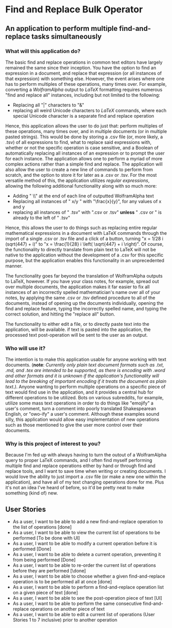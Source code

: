 # Find and Replace Bulk Operator

## An application to perform multiple find-and-replace tasks simultaneously

### What will this application do?

The basic find and replace operations in common text editors have largely remained the same since their inception. You have the option to find an expression in a document, and replace that expression (or all instances of that expression) with something else. However, the event arises where one has to perform multiples of these operations, many times over. For example, converting a *WolframAlpha* output to *LaTeX* formatting requires numerous "find and replace all" instances, including but not limited to the following:

- Replacing all "|" characters to "&"
- replacing all weird Unicode characters to *LaTeX* commands, where each special Unicode character is a separate find and replace operation

Hence, this application allows the user to do just that: perform multiples of these operations, many times over, and in multiple documents (or in multiple pasted strings). This would be done by storing a .csv file (or, more likely, a .tsv) of all expressions to find, what to replace said expressions with, whether or not the specific operation is case sensitive, and a Boolean of automatically replacing all instances of an expression or to prompt the user for each instance. The application allows one to perform a myriad of more complex actions rather than a simple find and replace. The application will also allow the user to create a new line of commands to perform from scratch, and the option to store it for later as a .csv or .tsv. For the most versatile method of this, the application utilizes *regular expressions*, allowing the following additional functionality along with so much more:

- Adding " \\\\" at the end of each line of outputted WolframAlpha text
- Replacing all instances of " x/y " with "\frac{x}{y}", for any values of x and y 
- replacing all instances of " .tsv" with ".csv or .tsv" **unless** " .csv or " is already to the left of " .tsv"

Hence, this allows the user to do things such as replacing entire regular mathematical expressions in a document with LaTeX commands through the import of a single .csv or .tsv file and a click of a button, turning "x = 1/28 i (sqrt(447) + i)" to "x = \frac{1}{28} i \left( \sqrt{447} + i \right)". Of course, the functionality to directly translate from plain text to LaTeX will not be native to the application without the development of a .csv for this specific purpose, but the application enables this functionality in an unprecedented manner. 

The functionality goes far beyond the translation of WolframAlpha outputs to LaTeX, however. If you have your class notes, for example, spread out over multiple documents, the application makes it far easier to fix all instances of an incorrectly spelled mathematician's name over all of your notes, by applying the same .csv or .tsv defined procedure to all of the documents, instead of opening up the documents individually, opening the find and replace feature, typing the incorrectly spelled name, and typing the correct solution, and hitting the "replace all" button. 

The functionality to either edit a file, or to directly paste text into the application, will be available. if text is pasted into the application, the processed text post-operation will be sent to the user as an output. 

### Who will use it?

The intention is to make this application usable for anyone working with text documents. (**note**: *Currently only plain text document formats such as .txt, .md, and .tex are intended to be supported, as there is encoding with .word and other formats and it is unknown if the application's functionality will lead to the breaking of important encoding if it treats the document as plain text.)*. Anyone wanting to perform multiple operations on a specific piece of text would find use in the application, and it provides a central hub for different operations to be utilized. Bots on various subreddits, for example, utilize some mass text operations in order to do things like "emojify" a user's comment, turn a comment into poorly translated Shakespearean English, or "owo-ify" a user's comment. Although these examples sound silly, this application would allow easy implementation of new operations such as those mentioned to give the user more control over their documents. 

### Why is this project of interest to you?

Because I'm fed up with always having to turn the outout of a WolframAlpha query to proper LaTeX commands, and I often find myself performing multiple find and replace operations either by hand or through find and replace tools, and I want to save time when writing or creating documents. I would love the ability to just import a .csv file (or make a new one within the application), and have all of my text changing operations done for me. Plus it's not an idea I've heard of before, so it'd be pretty neat to make something (kind of) new. 

## User Stories

- As a user, I want to be able to add a new find-and-replace operation to the list of operations \[done\]
- As a user, I want to be able to view the current list of operations to be performed \[To be done with UI\]
- As a user, I want to be able to modify a current operation before it is performed \[Done\]
- As a user, I want to be able to delete a current operation, preventing it from being performed \[Done\]
- As a user, I want to be able to re-order the current list of operations before they are performed \[\done\]
- As a user, I want to be able to choose whether a given find-and-replace operation is to be performed all at once \[done\]
- As a user, I want to be able to perform a find-and-replace operation list on a given piece of text \[done\]
- As a user, I want to be able to see the post-operation piece of text \[UI\]
- As a user, I want to be able to perform the same consecutive find-and-replace operations on another piece of text
- As a user, I want to be able to edit a current list of operations (User Stories 1 to 7 inclusive) prior to another operation
